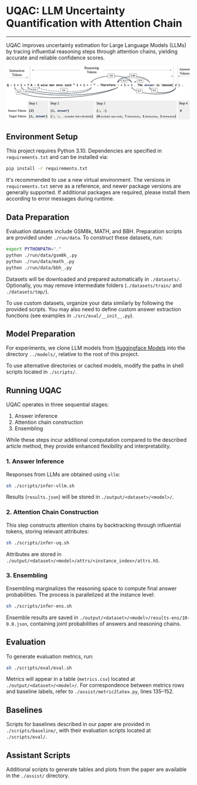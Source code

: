 # UQAC: LLM Uncertainty Quantification with Attention Chain

---

UQAC improves uncertainty estimation for Large Language Models (LLMs) by tracing influential reasoning steps through attention chains, yielding accurate and reliable confidence scores.

![pipeline](figures/f1-pipeline.png)

## Environment Setup

This project requires Python 3.10. Dependencies are specified in `requirements.txt` and can be installed via:

```bash
pip install -r requirements.txt
```

It's recommended to use a new virtual environment. The versions in `requirements.txt` serve as a reference, and newer package versions are generally supported. If additional packages are required, please install them according to error messages during runtime.

## Data Preparation

Evaluation datasets include GSM8k, MATH, and BBH. Preparation scripts are provided under `./run/data`. To construct these datasets, run:

```bash
export PYTHONPATH="."
python ./run/data/gsm8k_.py
python ./run/data/math_.py
python ./run/data/bbh_.py
```

Datasets will be downloaded and prepared automatically in `./datasets/`. Optionally, you may remove intermediate folders (`./datasets/train/` and `./datasets/tmp/`).

To use custom datasets, organize your data similarly by following the provided scripts. You may also need to define custom answer extraction functions (see examples in `./src/eval/__init__.py`).

## Model Preparation

For experiments, we clone LLM models from [Huggingface Models](https://huggingface.co/models) into the directory `../models/`, relative to the root of this project.

To use alternative directories or cached models, modify the paths in shell scripts located in `./scripts/`.

## Running UQAC

UQAC operates in three sequential stages: 

1. Answer inference
2. Attention chain construction
3. Ensembling

While these steps incur additional computation compared to the described article method, they provide enhanced flexibility and interpretability.

### 1. Answer Inference

Responses from LLMs are obtained using `vllm`:

```bash
sh ./scripts/infer-vllm.sh
```

Results (`results.json`) will be stored in `./output/<dataset>/<model>/`.

### 2. Attention Chain Construction

This step constructs attention chains by backtracking through influential tokens, storing relevant attributes:

```bash
sh ./scripts/infer-uq.sh
```

Attributes are stored in `./output/<dataset>/<model>/attrs/<instance_index>/attrs.h5`.

### 3. Ensembling

Ensembling marginalizes the reasoning space to compute final answer probabilities. The process is parallelized at the instance level:

```bash
sh ./scripts/infer-ens.sh
```

Ensemble results are saved in `./output/<dataset>/<model>/results-ens/10-0.0.json`, containing joint probabilities of answers and reasoning chains.

## Evaluation

To generate evaluation metrics, run:

```bash
sh ./scripts/eval/eval.sh
```

Metrics will appear in a table (`metrics.csv`) located at `./output/<dataset>/<model>/`. For correspondence between metrics rows and baseline labels, refer to `./assist/metric2latex.py`, lines 135–152.

## Baselines

Scripts for baselines described in our paper are provided in `./scripts/baseline/`, with their evaluation scripts located at `./scripts/eval/`.

## Assistant Scripts

Additional scripts to generate tables and plots from the paper are available in the `./assist/` directory.